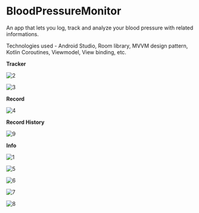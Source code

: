 # BloodPressureMonitor

An app that lets you log, track and analyze your blood pressure with related informations.

Technologies used - Android Studio, Room library, MVVM design pattern, Kotlin Coroutines, Viewmodel, View binding, etc.

**Tracker**

![2](https://user-images.githubusercontent.com/99873564/189537544-f45fcfd5-5daa-48fd-808e-0f26bbe5e5c3.jpeg)

![3](https://user-images.githubusercontent.com/99873564/189537546-eb97512e-34ba-4f83-8747-45dc5e3ccc69.jpeg)

**Record**

![4](https://user-images.githubusercontent.com/99873564/189537547-f85133ee-70db-40c6-83d1-a87f3750dab4.jpeg)

**Record History**

![9](https://user-images.githubusercontent.com/99873564/189537887-e7e16420-af5b-45c2-a5a6-14fc65f8a27f.jpeg)

**Info**

![1](https://user-images.githubusercontent.com/99873564/189537541-f0bdf914-d3b4-4544-8eb9-2080ef29fcaa.jpeg)

![5](https://user-images.githubusercontent.com/99873564/189537548-26137553-738c-41d3-926d-b7d3a0274495.jpeg)

![6](https://user-images.githubusercontent.com/99873564/189537550-a0fecfe4-8355-4dd7-b515-70ea8b2de742.jpeg)

![7](https://user-images.githubusercontent.com/99873564/189537552-71fc3dd4-4a56-4b55-943c-44ba76dc8e4f.jpeg)

![8](https://user-images.githubusercontent.com/99873564/189537554-4cba9a1b-58f3-4f2f-a73a-11c1791f6f96.jpeg)

